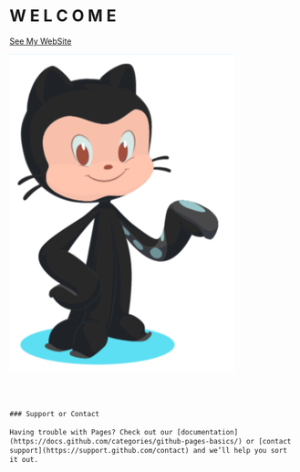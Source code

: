 # W E L C O M E

[See My WebSite](https://github.com/CathyASamuel/Project1_CatherineAS/main/index.html) 





![Image](/Image_welcome.png)
```



### Support or Contact

Having trouble with Pages? Check out our [documentation](https://docs.github.com/categories/github-pages-basics/) or [contact support](https://support.github.com/contact) and we’ll help you sort it out.
